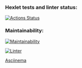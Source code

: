### Hexlet tests and linter status:
[![Actions Status](https://github.com/ilnur88/python-project-lvl1/workflows/hexlet-check/badge.svg)](https://github.com/ilnur88/python-project-lvl1/actions)

### Maintainability:
[![Maintainability](https://api.codeclimate.com/v1/badges/4f241a052e6e880f73f5/maintainability)](https://codeclimate.com/github/ilnur88/python-project-lvl1/maintainability)

[![Linter](https://github.com/ilnur88/python-project-lvl1/actions/workflows/linter.yml/badge.svg)](https://github.com/ilnur88/python-project-lvl1/actions/workflows/linter.yml)

[Asciinema](https://asciinema.org/a/461928)
